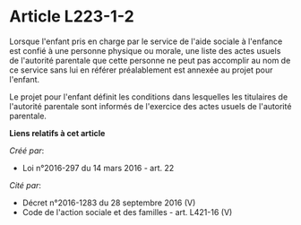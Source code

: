 # Article L223-1-2

Lorsque l'enfant pris en charge par le service de l'aide sociale à l'enfance est confié à une personne physique ou morale,
une liste des actes usuels de l'autorité parentale que cette personne ne peut pas accomplir au nom de ce service sans lui en
référer préalablement est annexée au projet pour l'enfant. 

Le projet pour l'enfant définit les conditions dans lesquelles les titulaires de l'autorité parentale sont informés de
l'exercice des actes usuels de l'autorité parentale.

**Liens relatifs à cet article**

_Créé par_:

  - Loi n°2016-297 du 14 mars 2016 - art. 22

_Cité par_:

  - Décret n°2016-1283 du 28 septembre 2016 (V)
  - Code de l'action sociale et des familles - art. L421-16 (V)
